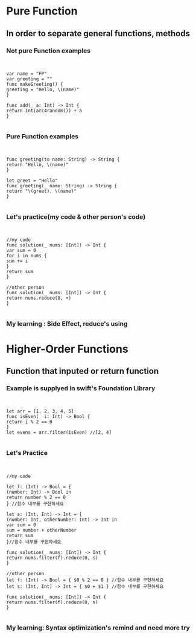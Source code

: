
# Pure Function

## In order to separate general functions, methods

### Not pure Function examples
<pre><code>

var name = "FP"
var greeting = ""
func makeGreeting() {
greeting = "Hello, \(name)"
}

func add(_ a: Int) -> Int {
return Int(arc4random()) + a
}

</code></pre>

### Pure Function examples
<pre><code>

func greeting(to name: String) -> String {
return "Hello, \(name)"
}

let greet = "Hello"
func greeting(_ name: String) -> String {
return "\(greet), \(name)"
}

</code></pre>

### Let's practice(my code & other person's code)

<pre><code>

//my code
func solution(_ nums: [Int]) -> Int {
var sum = 0
for i in nums {
sum += i
}
return sum
}

//other person
func solution(_ nums: [Int]) -> Int {
return nums.reduce(0, +)
}

</code></pre>

### My learning : Side Effect, reduce's using

# Higher-Order Functions

## Function that inputed or return function

### Example is supplyed in swift's Foundation Library

<pre><code>

let arr = [1, 2, 3, 4, 5]
func isEven(_ i: Int) -> Bool {
return i % 2 == 0
}
let evens = arr.filter(isEven) //[2, 4]

</code></pre>

### Let's Practice

<pre><code>

//my code

let f: (Int) -> Bool = { 
(number: Int) -> Bool in
return number % 2 == 0
} //함수 내부를 구현하세요

let s: (Int, Int) -> Int = { 
(number: Int, otherNumber: Int) -> Int in
var sum = 0
sum = number + otherNumber
return sum
}//함수 내부를 구현하세요

func solution(_ nums: [Int]) -> Int {
return nums.filter(f).reduce(0, s)
}

//other person
let f: (Int) -> Bool = { $0 % 2 == 0 } //함수 내부를 구현하세요
let s: (Int, Int) -> Int = { $0 + $1 } //함수 내부를 구현하세요

func solution(_ nums: [Int]) -> Int {
return nums.filter(f).reduce(0, s)
}

</code></pre>

### My learning: Syntax optimization's remind and need more try
